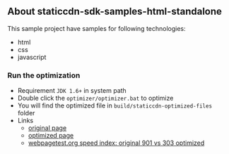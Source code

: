 
About staticcdn-sdk-samples-html-standalone
-------------------------------------------
This sample project have samples for following technologies:
* html
* css
* javascript



### Run the optimization 

* Requirement `JDK 1.6+` in system path
* Double click the `optimizer/optimizer.bat` to optimize
* You will find the optimized file in `build/staticcdn-optimized-files` folder
* Links
  * [original page](http://cdn.rawgit.com/mrduguo/staticcdn-sdk/master/samples/html-standalone/wwwroot/index.html)
  * [optimized page](http://www.statico.io/preview/be46b304e08c465ed950233496a1a22e.html)
  * [webpagetest.org speed index: original 901 vs 303 optimized](http://www.webpagetest.org/video/compare.php?ival=100&tests=140922_PP_10K0-r:3-c:0-e:1.0,140922_T5_10KE-r:2-c:0-e:0.6)
